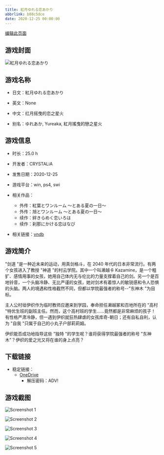 ```yaml
---
title: 紅月ゆれる恋あかり
abbrlink: b88c5dce
date: 2020-12-25 00:00:00
---
```

[编辑此页面](https://github.com/ACG-3/ADV3-source/blob/main/source/_posts/games/%E7%B4%85%E6%9C%88%E3%82%86%E3%82%8C%E3%82%8B%E6%81%8B%E3%81%82%E3%81%8B%E3%82%8A.md)

## 游戏封面

![紅月ゆれる恋あかり](https://pan.timero.xyz/onedrive/img_lib_001/%E7%B4%85%E6%9C%88%E3%82%86%E3%82%8C%E3%82%8B%E6%81%8B%E3%81%82%E3%81%8B%E3%82%8A_cover.avif)


## 游戏名称

- 日文：紅月ゆれる恋あかり
- 英文：None
- 中文：红月摇曳的恋之星火

- 别名：ゆれあか, Yureaka, 紅月搖曳的戀之星火


## 游戏信息

- 时长：25.0 h
- 开发者：CRYSTALiA
- 发售日期：2020-12-25
- 游戏平台：win, ps4, swi
- 相关作品：
   - 外传：紅葉とワンルーム 〜とある夏の一日〜
   - 外传：旭とワンルーム 〜とある夏の一日〜
   - 续作：絆きらめく恋いろは
   - 续作：刹那にかける恋はなび

- 相关链接：[vndb](https://vndb.org/v28712)


## 游戏简介

"剑道 "是一种近未来的运动，用真剑格斗，在 2040 年代的日本非常流行。有两个女孩进入了教授 "神道 "的村云学院。其中一个叫濑越卡 Kazamine，是一个粗犷、感情用事的女孩，她用自己体内无与伦比的力量支撑着自己的剑。另一个是百地铃音，一个头脑冷静、无比严谨的女孩，她对剑术有着惊人的敏锐感和令人恐惧的头脑。两人的境遇和性格截然不同，但都以学院最强者的称号--"东神木 "为目标。

主人公村垣伊织作为临时教师应邀来到学园，奉命担任濑越冢和百地所在的 "高村 "特优生班的副班主任。然而，这个高村班的学生......竟然都是非常麻烦的孩子！有性格严肃冷静，但一遇到伊织就狂热肆虐的女孩库奇-朝日；还有自私自利，认为 "自我 "只属于自己的小丸子户部莉莉姆。

伊织能否成功地指导这些 "独特 "的学生呢？谁将获得学院最强者的称号 "东神木"？伊织的爱之光又将在谁的身上点亮？




## 下载链接

- 稳定链接：
    - [OneDrive](https://pan.timero.xyz/onedrive/adv_lib_001/%E7%B4%85%E6%9C%88%E3%82%86%E3%82%8C%E3%82%8B%E6%81%8B%E3%81%82%E3%81%8B%E3%82%8A)
        - 解压密码：ADV!



## 游戏截图


![Screenshot 1](https://pan.timero.xyz/onedrive/img_lib_001/%E7%B4%85%E6%9C%88%E3%82%86%E3%82%8C%E3%82%8B%E6%81%8B%E3%81%82%E3%81%8B%E3%82%8A_Screenshot_1.avif)

![Screenshot 2](https://pan.timero.xyz/onedrive/img_lib_001/%E7%B4%85%E6%9C%88%E3%82%86%E3%82%8C%E3%82%8B%E6%81%8B%E3%81%82%E3%81%8B%E3%82%8A_Screenshot_2.avif)

![Screenshot 3](https://pan.timero.xyz/onedrive/img_lib_001/%E7%B4%85%E6%9C%88%E3%82%86%E3%82%8C%E3%82%8B%E6%81%8B%E3%81%82%E3%81%8B%E3%82%8A_Screenshot_3.avif)

![Screenshot 4](https://pan.timero.xyz/onedrive/img_lib_001/%E7%B4%85%E6%9C%88%E3%82%86%E3%82%8C%E3%82%8B%E6%81%8B%E3%81%82%E3%81%8B%E3%82%8A_Screenshot_4.avif)

![Screenshot 5](https://pan.timero.xyz/onedrive/img_lib_001/%E7%B4%85%E6%9C%88%E3%82%86%E3%82%8C%E3%82%8B%E6%81%8B%E3%81%82%E3%81%8B%E3%82%8A_Screenshot_5.avif)

